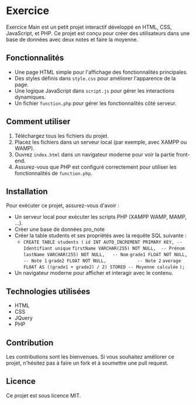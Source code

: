 # Exercice 

Exercice Main est un petit projet interactif développé en HTML, CSS, JavaScript, et PHP. Ce projet est conçu pour créer des utilisateurs dans une base de données avec deux notes et faire la moyenne.

## Fonctionnalités

- Une page HTML simple pour l'affichage des fonctionnalités principales.
- Des styles définis dans `style.css` pour améliorer l'apparence de la page.
- Une logique JavaScript dans `script.js` pour gérer les interactions dynamiques.
- Un fichier `function.php` pour gérer les fonctionnalités côté serveur.

## Comment utiliser

1. Téléchargez tous les fichiers du projet.
2. Placez les fichiers dans un serveur local (par exemple, avec XAMPP ou WAMP).
3. Ouvrez `index.html` dans un navigateur moderne pour voir la partie front-end.
4. Assurez-vous que PHP est configuré correctement pour utiliser les fonctionnalités de `function.php`.

## Installation

Pour exécuter ce projet, assurez-vous d'avoir :

- Un serveur local pour exécuter les scripts PHP (XAMPP WAMP, MAMP, ...).
- Créer une base de données pro_note
- Créer la table students et ses propriétés avec la requête SQL suivante :
    -  `CREATE TABLE students (`
          `id INT AUTO_INCREMENT PRIMARY KEY, -- Identifiant unique`
          `firstName VARCHAR(255) NOT NULL,  -- Prénom`
          `lastName VARCHAR(255) NOT NULL,   -- Nom`
          `grade1 FLOAT NOT NULL,            -- Note 1`
          `grade2 FLOAT NOT NULL,            -- Note 2`
          `average FLOAT AS ((grade1 + grade2) / 2) STORED -- Moyenne calculée`
`);`
- Un navigateur moderne pour afficher et interagir avec le contenu.

## Technologies utilisées

- HTML
- CSS
- JQuery
- PHP

## Contribution

Les contributions sont les bienvenues. Si vous souhaitez améliorer ce projet, n'hésitez pas à faire un fork et à soumettre une pull request.

## Licence

Ce projet est sous licence MIT.
